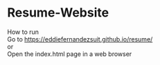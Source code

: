 # Resume-Website

How to run <br />
Go to https://eddiefernandezsuit.github.io/resume/ <br />
or  <br />
Open the index.html page in a web browser <br />
